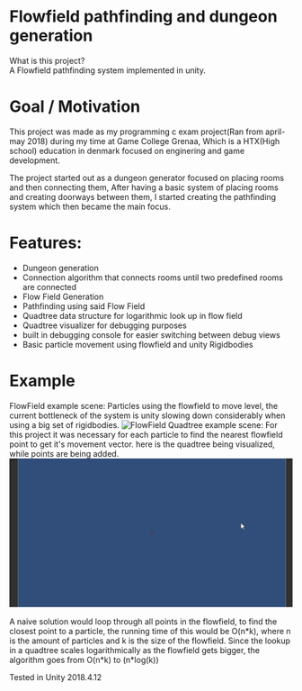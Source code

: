 # Flowfield pathfinding and dungeon generation
What is this project? \
A Flowfield pathfinding system implemented in unity.

# Goal / Motivation
This project was made as my programming c exam project(Ran from april-may 2018) during my time at Game College Grenaa, Which is a HTX(High school) education in denmark focused on enginering and game development.

The project started out as a dungeon generator focused on placing rooms and then connecting them, After having a basic system of placing rooms and creating doorways between them, I started creating the pathfinding system which then became the main focus.


# Features:
- Dungeon generation
- Connection algorithm that connects rooms until two predefined rooms are connected
- Flow Field Generation
- Pathfinding using said Flow Field
- Quadtree data structure for logarithmic look up in flow field
- Quadtree visualizer for debugging purposes
- built in debugging console for easier switching between debug views
- Basic particle movement using flowfield and unity Rigidbodies
# Example
FlowField example scene:
Particles using the flowfield to move level, the current bottleneck of the system is unity slowing down considerably when using a big set of rigidbodies.
![FlowField](https://github.com/RCDane/Flowfield-pathfinding/blob/master/Images/flowfield%20example.gif)
Quadtree example scene:
For this project it was necessary for each particle to find the nearest flowfield point to get it's movement vector. here is the quadtree being visualized, while points are being added.
![FlowField](https://github.com/RCDane/Flowfield-pathfinding/blob/master/Images/quadtree%20example.gif)

A naive solution would loop through all points in the flowfield, to find the closest point to a particle, the running time of this would be O(n\*k), where n is the amount of particles and k is the size of the flowfield. Since the lookup in a quadtree scales logarithmically as the flowfield gets bigger, the algorithm goes from O(n\*k) to (n\*log(k))


Tested in Unity 2018.4.12


